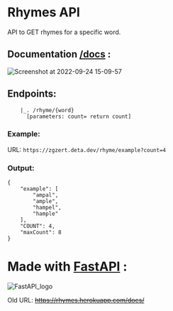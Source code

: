 # Rhymes API
API to GET rhymes for a specific word.

## Documentation [/docs](https://rhymes.herokuapp.com/docs) :

![Screenshot at 2022-09-24 15-09-57](https://user-images.githubusercontent.com/68897241/192091283-b74faa97-8d31-48ee-b2d9-ffb8f59b35a8.png)

## Endpoints:
```
    |_. /rhyme/{word}
      [parameters: count= return count]
```
### Example:
  URL: ` https://zgzert.deta.dev/rhyme/example?count=4 `

### Output:
```
{
    "example": [
        "ampal", 
        "ample", 
        "hampel", 
        "hample"
    ], 
    "COUNT": 4, 
    "maxCount": 8
}
```

# Made with [FastAPI](https://fastapi.tiangolo.com/) :
![FastAPI_logo](https://user-images.githubusercontent.com/68897241/192091105-9411e961-6e57-484a-951d-865224450fbe.png)


Old URL:  ~~https://rhymes.herokuapp.com/docs/~~
